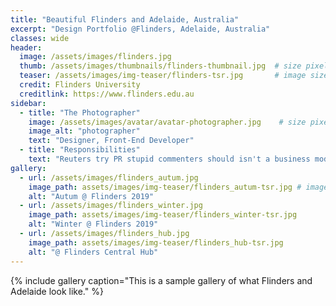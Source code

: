 ```yaml
---
title: "Beautiful Flinders and Adelaide, Australia"
excerpt: "Design Portfolio @Flinders, Adelaide, Australia"
classes: wide
header:
  image: /assets/images/flinders.jpg
  thumb: /assets/images/thumbnails/flinders-thumbnail.jpg  # size pixel 300*200
  teaser: /assets/images/img-teaser/flinders-tsr.jpg       # image size pixel 600*400
  credit: Flinders University
  creditlink: https://www.flinders.edu.au
sidebar:
  - title: "The Photographer"
    image: /assets/images/avatar/avatar-photographer.jpg    # size pixel 350*250
    image_alt: "photographer"
    text: "Designer, Front-End Developer"
  - title: "Responsibilities"
    text: "Reuters try PR stupid commenters should isn't a business model"
gallery:
  - url: /assets/images/flinders_autum.jpg
    image_path: assets/images/img-teaser/flinders_autum-tsr.jpg # image size pixel 600*400
    alt: "Autum @ Flinders 2019"
  - url: /assets/images/flinders_winter.jpg
    image_path: assets/images/img-teaser/flinders_winter-tsr.jpg
    alt: "Winter @ Flinders 2019"
  - url: /assets/images/flinders_hub.jpg
    image_path: assets/images/img-teaser/flinders_hub-tsr.jpg
    alt: "@ Flinders Central Hub"
---
```



{% include gallery caption="This is a sample gallery of what Flinders and Adelaide look like." %}
